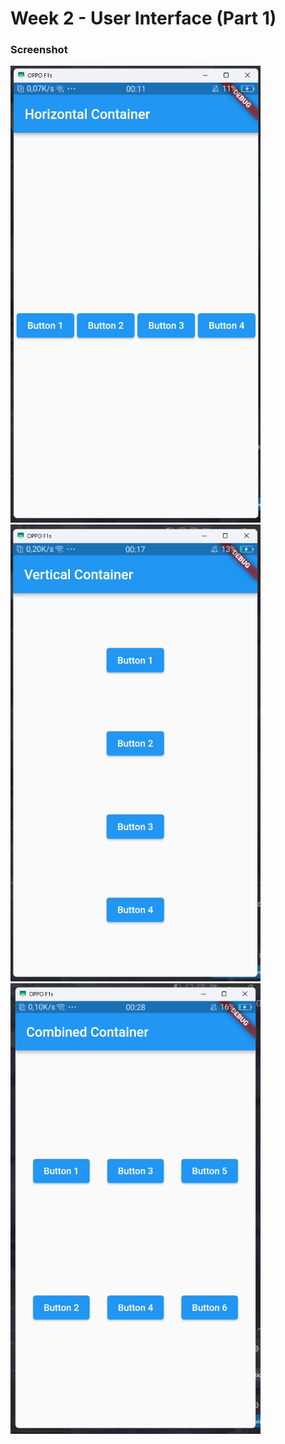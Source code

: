 # Week 2 - User Interface (Part 1)
### Screenshot
<img src="https://github.com/hakimyusa/flutter-project/blob/main/Week%202/image/horizontal_container.png" width="400"></br>
<img src="https://github.com/hakimyusa/flutter-project/blob/main/Week%202/image/vertical_container.png" width="400"></br>
<img src="https://github.com/hakimyusa/flutter-project/blob/main/Week%202/image/combined_container.png" width="400"></br>
